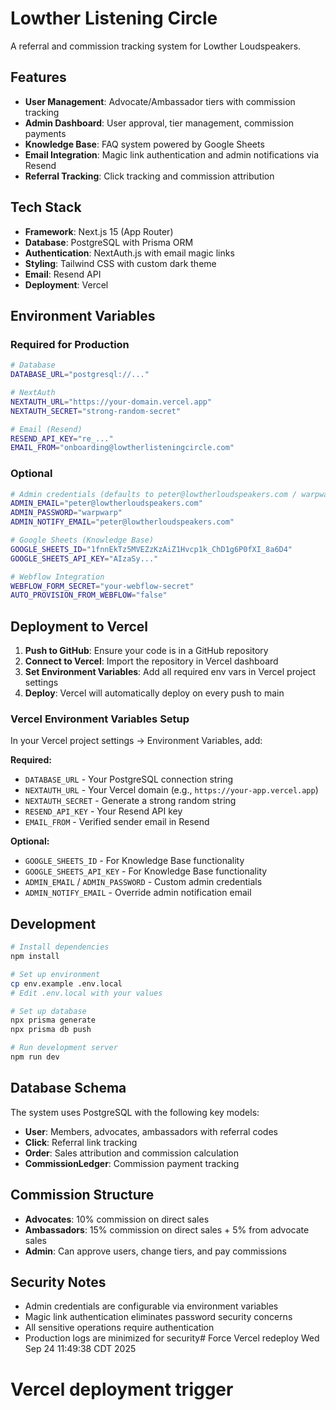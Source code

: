 # Lowther Listening Circle

A referral and commission tracking system for Lowther Loudspeakers.

## Features

- **User Management**: Advocate/Ambassador tiers with commission tracking
- **Admin Dashboard**: User approval, tier management, commission payments
- **Knowledge Base**: FAQ system powered by Google Sheets
- **Email Integration**: Magic link authentication and admin notifications via Resend
- **Referral Tracking**: Click tracking and commission attribution

## Tech Stack

- **Framework**: Next.js 15 (App Router)
- **Database**: PostgreSQL with Prisma ORM
- **Authentication**: NextAuth.js with email magic links
- **Styling**: Tailwind CSS with custom dark theme
- **Email**: Resend API
- **Deployment**: Vercel

## Environment Variables

### Required for Production

```bash
# Database
DATABASE_URL="postgresql://..."

# NextAuth
NEXTAUTH_URL="https://your-domain.vercel.app"
NEXTAUTH_SECRET="strong-random-secret"

# Email (Resend)
RESEND_API_KEY="re_..."
EMAIL_FROM="onboarding@lowtherlisteningcircle.com"
```

### Optional

```bash
# Admin credentials (defaults to peter@lowtherloudspeakers.com / warpwarp)
ADMIN_EMAIL="peter@lowtherloudspeakers.com"
ADMIN_PASSWORD="warpwarp"
ADMIN_NOTIFY_EMAIL="peter@lowtherloudspeakers.com"

# Google Sheets (Knowledge Base)
GOOGLE_SHEETS_ID="1fnnEkTz5MVEZzKzAiZ1Hvcp1k_ChD1g6P0fXI_8a6D4"
GOOGLE_SHEETS_API_KEY="AIzaSy..."

# Webflow Integration
WEBFLOW_FORM_SECRET="your-webflow-secret"
AUTO_PROVISION_FROM_WEBFLOW="false"
```

## Deployment to Vercel

1. **Push to GitHub**: Ensure your code is in a GitHub repository
2. **Connect to Vercel**: Import the repository in Vercel dashboard
3. **Set Environment Variables**: Add all required env vars in Vercel project settings
4. **Deploy**: Vercel will automatically deploy on every push to main

### Vercel Environment Variables Setup

In your Vercel project settings → Environment Variables, add:

**Required:**
- `DATABASE_URL` - Your PostgreSQL connection string
- `NEXTAUTH_URL` - Your Vercel domain (e.g., `https://your-app.vercel.app`)
- `NEXTAUTH_SECRET` - Generate a strong random string
- `RESEND_API_KEY` - Your Resend API key
- `EMAIL_FROM` - Verified sender email in Resend

**Optional:**
- `GOOGLE_SHEETS_ID` - For Knowledge Base functionality
- `GOOGLE_SHEETS_API_KEY` - For Knowledge Base functionality
- `ADMIN_EMAIL` / `ADMIN_PASSWORD` - Custom admin credentials
- `ADMIN_NOTIFY_EMAIL` - Override admin notification email

## Development

```bash
# Install dependencies
npm install

# Set up environment
cp env.example .env.local
# Edit .env.local with your values

# Set up database
npx prisma generate
npx prisma db push

# Run development server
npm run dev
```

## Database Schema

The system uses PostgreSQL with the following key models:

- **User**: Members, advocates, ambassadors with referral codes
- **Click**: Referral link tracking
- **Order**: Sales attribution and commission calculation
- **CommissionLedger**: Commission payment tracking

## Commission Structure

- **Advocates**: 10% commission on direct sales
- **Ambassadors**: 15% commission on direct sales + 5% from advocate sales
- **Admin**: Can approve users, change tiers, and pay commissions

## Security Notes

- Admin credentials are configurable via environment variables
- Magic link authentication eliminates password security concerns
- All sensitive operations require authentication
- Production logs are minimized for security# Force Vercel redeploy Wed Sep 24 11:49:38 CDT 2025
# Vercel deployment trigger
